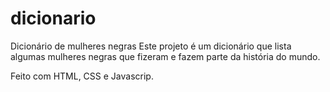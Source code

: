# dicionario
Dicionário de mulheres negras
Este projeto é um dicionário que lista algumas mulheres negras que fizeram e fazem parte da história do mundo.

Feito com HTML, CSS e Javascrip.
